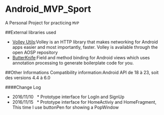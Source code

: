 # Android_MVP_Sport
A Personal Project for practicing `MVP` 

##External libraries used
- [Volley Utils](https://github.com/johnjohndoe/Volley):Volley is an HTTP library that makes networking for Android apps easier and most importantly, faster. Volley is available through the open AOSP repository<br>
- [ButterKnife](https://github.com/JakeWharton/butterknife):Field and method binding for Android views which uses annotation processing to generate boilerplate code for you.

##Other Informations
Compatibility information:Android API de 18 à 23, soit des versions 4.4 à 6.0

####Change Log
* 2016/11/10
   * Prototype interface for LogIn and SignUp
* 2016/11/15
   *  Prototype interface for HomeActiviy and HomeFragment, This time I use buttonPen for showing a PopWindow
